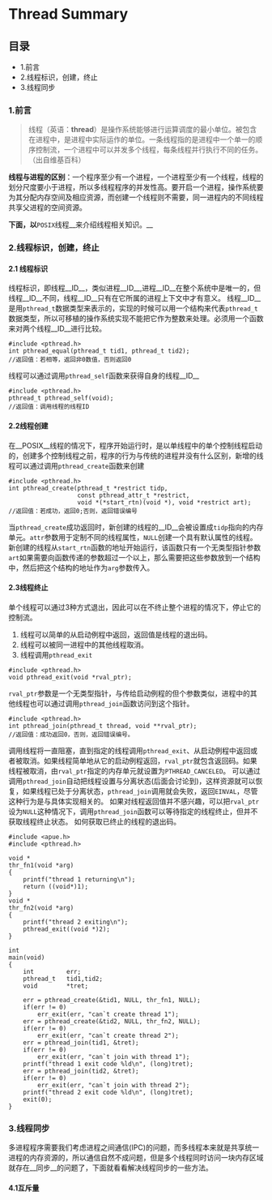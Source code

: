 # Thread Summary
## 目录
- 1.前言
- 2.线程标识，创建，终止
- 3.线程同步
### 1.前言
>线程（英语：__thread__）是操作系统能够进行运算调度的最小单位。被包含在进程中，是进程中实际运作的单位。一条线程指的是进程中一个单一的顺序控制流，一个进程中可以并发多个线程，每条线程并行执行不同的任务。（出自维基百科）

__线程与进程的区别__：一个程序至少有一个进程，一个进程至少有一个线程，线程的划分尺度要小于进程，所以多线程程序的并发性高。要开启一个进程，操作系统要为其分配内存空间及相应资源，而创建一个线程则不需要，同一进程内的不同线程共享父进程的空间资源。

__下面，以__`POSIX`线程__来介绍线程相关知识。__
### 2.线程标识，创建，终止
#### 2.1 线程标识
线程标识，即线程__ID__，类似进程__ID__,进程__ID__在整个系统中是唯一的，但线程__ID__不同，线程__ID__只有在它所属的进程上下文中才有意义。
线程__ID__是用`pthread_t`数据类型来表示的，实现的时候可以用一个结构来代表`pthread_t`数据类型，所以可移植的操作系统实现不能把它作为整数来处理。必须用一个函数来对两个线程__ID__进行比较。
```
#include <pthread.h>
int pthread_equal(pthread_t tid1, pthread_t tid2);
//返回值：若相等，返回非0数值，否则返回0
```
线程可以通过调用`pthread_self`函数来获得自身的线程__ID__
```
#include <pthread.h>
pthread_t pthread_self(void);
//返回值：调用线程的线程ID
```
#### 2.2线程创建
在__POSIX__线程的情况下，程序开始运行时，是以单线程中的单个控制线程启动的，创建多个控制线程之前，程序的行为与传统的进程并没有什么区别，新增的线程可以通过调用`pthread_create`函数来创建
```
#include <pthread.h>
int pthread_create(pthread_t *restrict tidp,
                   const pthread_attr_t *restrict,
                   void *(*start_rtn)(void *), void *restrict art);
//返回值：若成功，返回0;否则，返回错误编号                   
```
当`pthread_create`成功返回时，新创建的线程的__ID__会被设置成`tidp`指向的内存单元。`attr`参数用于定制不同的线程属性，`NULL`创建一个具有默认属性的线程。
新创建的线程从`start_rtn`函数的地址开始运行，该函数只有一个无类型指针参数`art`如果需要向函数传递的参数超过一个以上，那么需要把这些参数放到一个结构中，然后把这个结构的地址作为`arg`参数传入。
#### 2.3线程终止
单个线程可以通过3种方式退出，因此可以在不终止整个进程的情况下，停止它的控制流。
1. 线程可以简单的从启动例程中返回，返回值是线程的退出码。
2. 线程可以被同一进程中的其他线程取消。
3. 线程调用`pthread_exit`
```
#include <pthread.h>
void pthread_exit(void *rval_ptr);
```
`rval_ptr`参数是一个无类型指针，与传给启动例程的但个参数类似，进程中的其他线程也可以通过调用`pthread_join`函数访问到这个指针。
```
#include <pthread.h>
int pthread_join(pthread_t thread, void **rval_ptr);
//返回值：成功返回0，否则，返回错误编号。
```
调用线程将一直阻塞，直到指定的线程调用`pthread_exit`、从启动例程中返回或者被取消。如果线程简单地从它的启动例程返回，`rval_ptr`就包含返回码。如果线程被取消，由`rval_ptr`指定的内存单元就设置为`PTHREAD_CANCELED`。
可以通过调用`pthread_join`自动把线程设置与分离状态(后面会讨论到)，这样资源就可以恢复，如果线程已处于分离状态，`pthread_join`调用就会失败，返回`EINVAL`，尽管这种行为是与具体实现相关的。
如果对线程返回值并不感兴趣，可以把`rval_ptr`设为`NULL`这种情况下，调用`pthread_join`函数可以等待指定的线程终止，但并不获取线程终止状态。
如何获取已终止的线程的退出码。
```
#include <apue.h>
#include <pthread.h>

void *
thr_fn1(void *arg)
{
    printf("thread 1 returning\n");
    return ((void*)1);
}
void *
thr_fn2(void *arg)
{
    printf("thread 2 exiting\n");
    pthread_exit((void *)2);
}

int
main(void)
{
    int         err;
    pthread_t   tid1,tid2;
    void        *tret;

    err = pthread_create(&tid1, NULL, thr_fn1, NULL);
    if(err != 0)
        err_exit(err, "can`t create thread 1");
    err = pthread_create(&tid2, NULL, thr_fn2, NULL);
    if(err != 0)
        err_exit(err, "can`t create thread 2");
    err = pthread_join(tid1, &tret);
    if(err != 0)
        err_exit(err, "can`t join with thread 1");
    printf("thread 1 exit code %ld\n", (long)tret);
    err = pthread_join(tid2, &tret);
    if(err != 0)
        err_exit(err, "can`t join with thread 2");
    printf("thread 2 exit code %ld\n", (long)tret);
    exit(0);
}
```
### 3.线程同步
多进程程序需要我们考虑进程之间通信(IPC)的问题，而多线程本来就是共享统一进程的内存资源的，所以通信自然不成问题，但是多个线程同时访问一块内存区域就存在__同步__的问题了，下面就看看解决线程同步的一些方法。
#### 4.1互斥量
